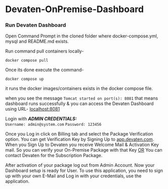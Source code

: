 # Devaten-OnPremise-Dashboard

### Run Devaten Dashboard 

Open Command Prompt in the cloned folder where docker-compose.yml, mysql and README.md exists.

Run command pull containers locally-
```
docker compose pull
```
Once its done execute the command-
```
docker compose up
```
it runs the docker images/containers exists in the docker compose file.

when you see the message ```Tomcat started on port(s): 8081``` that means dashboard runs successfully & you can access the Devaten Dashboard using URL- [localhost:8081](http://localhost:8081/)

Login with 
***ADMIN CREDENTIALS:***  
```Username: admin@system.com```
```Password: 123456```

Once you Log in click on Billing tab and select the Package Verification option. You can get Verification Key by Signing Up to [app.devaten.com](https://app.devaten.com/). When you Sign Up to Devaten you receive Welcome Mail & Activation Key mail. So you can verify your On-Premise Package with that Key <ins>OR</ins> You can contact Devaten for the Subscription Package.  

After activation of your package log out from Admin Account. Now your Dashboard setup is ready for User. To use this application, you need to sign up with your own E-Mail and Log in with your credentials, use the application.
